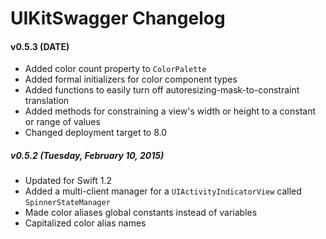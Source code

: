 UIKitSwagger Changelog
======================

#### v0.5.3 (__DATE__)
 - Added color count property to `ColorPalette`
 - Added formal initializers for color component types
 - Added functions to easily turn off autoresizing-mask-to-constraint translation
 - Added methods for constraining a view's width or height to a constant or range of values
 - Changed deployment target to 8.0

##### v0.5.2 (Tuesday, February 10, 2015)
 - Updated for Swift 1.2
 - Added a multi-client manager for a `UIActivityIndicatorView` called `SpinnerStateManager`
 - Made color aliases global constants instead of variables
 - Capitalized color alias names
